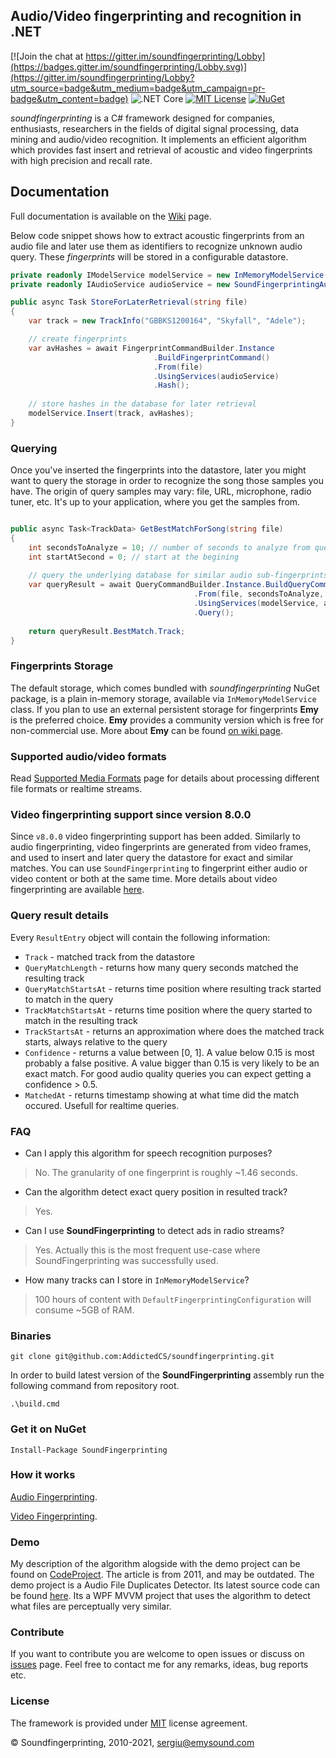 ## Audio/Video fingerprinting and recognition in .NET

[![Join the chat at https://gitter.im/soundfingerprinting/Lobby](https://badges.gitter.im/soundfingerprinting/Lobby.svg)](https://gitter.im/soundfingerprinting/Lobby?utm_source=badge&utm_medium=badge&utm_campaign=pr-badge&utm_content=badge)
![.NET Core](https://github.com/AddictedCS/soundfingerprinting/workflows/.NET%20Core/badge.svg)
[![MIT License](http://img.shields.io/badge/license-MIT-blue.svg?style=flat)](license.txt)
[![NuGet](https://img.shields.io/nuget/dt/SoundFingerprinting.svg)](https://www.nuget.org/packages/SoundFingerprinting)

_soundfingerprinting_ is a C# framework designed for companies, enthusiasts, researchers in the fields of digital signal processing, data mining and audio/video recognition. It implements an efficient algorithm which provides fast insert and retrieval of acoustic and video fingerprints with high precision and recall rate.

## Documentation

Full documentation is available on the [Wiki][wiki-page] page.

Below code snippet shows how to extract acoustic fingerprints from an audio file and later use them as identifiers to recognize unknown audio query. These _fingerprints_ will be stored in a configurable datastore.

```csharp
private readonly IModelService modelService = new InMemoryModelService(); // store fingerprints in RAM
private readonly IAudioService audioService = new SoundFingerprintingAudioService(); // default audio library

public async Task StoreForLaterRetrieval(string file)
{
    var track = new TrackInfo("GBBKS1200164", "Skyfall", "Adele");

    // create fingerprints
    var avHashes = await FingerprintCommandBuilder.Instance
                                .BuildFingerprintCommand()
                                .From(file)
                                .UsingServices(audioService)
                                .Hash();
								
    // store hashes in the database for later retrieval
    modelService.Insert(track, avHashes);
}
```

### Querying
Once you've inserted the fingerprints into the datastore, later you might want to query the storage in order to recognize the song those samples you have. The origin of query samples may vary: file, URL, microphone, radio tuner, etc. It's up to your application, where you get the samples from.

```csharp

public async Task<TrackData> GetBestMatchForSong(string file)
{
    int secondsToAnalyze = 10; // number of seconds to analyze from query file
    int startAtSecond = 0; // start at the begining
	
    // query the underlying database for similar audio sub-fingerprints
    var queryResult = await QueryCommandBuilder.Instance.BuildQueryCommand()
                                         .From(file, secondsToAnalyze, startAtSecond)
                                         .UsingServices(modelService, audioService)
                                         .Query();
    
    return queryResult.BestMatch.Track;
}
```
### Fingerprints Storage
The default storage, which comes bundled with _soundfingerprinting_ NuGet package, is a plain in-memory storage, available via <code>InMemoryModelService</code> class. If you plan to use an external persistent storage for fingerprints **Emy** is the preferred choice. **Emy** provides a community version which is free for non-commercial use. More about **Emy** can be found [on wiki page][emy-wiki-page].

### Supported audio/video formats
Read [Supported Media Formats][audio-services-wiki-page] page for details about processing different file formats or realtime streams.

### Video fingerprinting support since version 8.0.0
Since `v8.0.0` video fingerprinting support has been added. Similarly to audio fingerprinting, video fingerprints are generated from video frames, and used to insert and later query the datastore for exact and similar matches. You can use `SoundFingerprinting` to fingerprint either audio or video content or both at the same time. More details about video fingerprinting are available [here][video-fingerprinting-wiki-page].


### Query result details
Every `ResultEntry` object will contain the following information:
- `Track` - matched track from the datastore
- `QueryMatchLength` - returns how many query seconds matched the resulting track
- `QueryMatchStartsAt` - returns time position where resulting track started to match in the query
- `TrackMatchStartsAt` - returns time position where the query started to match in the resulting track
- `TrackStartsAt` - returns an approximation where does the matched track starts, always relative to the query
- `Confidence` - returns a value between [0, 1]. A value below 0.15 is most probably a false positive. A value bigger than 0.15 is very likely to be an exact match. For good audio quality queries you can expect getting a confidence > 0.5.
- `MatchedAt` - returns timestamp showing at what time did the match occured. Usefull for realtime queries.

### FAQ
- Can I apply this algorithm for speech recognition purposes?
> No. The granularity of one fingerprint is roughly ~1.46 seconds.
- Can the algorithm detect exact query position in resulted track?
> Yes.
- Can I use **SoundFingerprinting** to detect ads in radio streams?
> Yes. Actually this is the most frequent use-case where SoundFingerprinting was successfully used.
- How many tracks can I store in `InMemoryModelService`?
> 100 hours of content with `DefaultFingerprintingConfiguration` will consume ~5GB of RAM.

### Binaries

    git clone git@github.com:AddictedCS/soundfingerprinting.git    
    
In order to build latest version of the **SoundFingerprinting** assembly run the following command from repository root.

    .\build.cmd
### Get it on NuGet

    Install-Package SoundFingerprinting
### How it works
[Audio Fingerprinting][emysound-how-it-works].

[Video Fingerprinting][emysound-video-fingerprinting].

    
### Demo
My description of the algorithm alogside with the demo project can be found on [CodeProject](http://www.codeproject.com/Articles/206507/Duplicates-detector-via-audio-fingerprinting). The article is from 2011, and may be outdated.
The demo project is a Audio File Duplicates Detector. Its latest source code can be found [here](src/SoundFingerprinting.DuplicatesDetector). Its a WPF MVVM project that uses the algorithm to detect what files are perceptually very similar.

### Contribute
If you want to contribute you are welcome to open issues or discuss on [issues](https://github.com/AddictedCS/soundfingerprinting/issues) page. Feel free to contact me for any remarks, ideas, bug reports etc. 

### License
The framework is provided under [MIT](https://opensource.org/licenses/MIT) license agreement.

&copy; Soundfingerprinting, 2010-2021, sergiu@emysound.com


[emy-nuget]: https://www.nuget.org/packages/SoundFingerprinting.Emy
[emysound-how-it-works]: https://emysound.com/blog/open-source/2020/06/12/how-audio-fingerprinting-works.html
[emysound-video-fingerprinting]: https://emysound.com/blog/open-source/2021/08/01/video-fingerprinting.html
[emysound]: https://emysound.com
[wiki-page]: https://github.com/AddictedCS/soundfingerprinting/wiki
[emy-wiki-page]: https://github.com/AddictedCS/soundfingerprinting/wiki/Emy-Storage
[audio-services-wiki-page]: https://github.com/AddictedCS/soundfingerprinting/wiki/Audio-Services
[video-fingerprinting-wiki-page]: https://github.com/AddictedCS/soundfingerprinting/wiki/Video-Fingerprints
